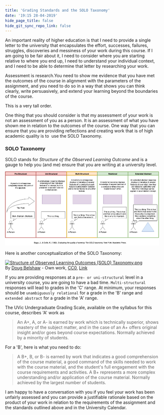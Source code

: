 ```yaml
---
title: 'Grading Standards and the SOLO Taxonomy'
date: '19:15 28-04-2019'
hide_page_title: false
hide_git_sync_repo_link: false
---
```


An important reality of higher education is that I need to provide a single letter to the university that encapsulates the effort, successes, failures, struggles, discoveries and messiness of your work during this course. If I am going to be fair about it, I need to consider where you are starting relative to where you end up, I need to understand your individual context, and I need to be able to determine that letter by researching your work.

Assessment is research.You need to show me evidence that you have met the outcomes of the course in alignment with the parameters of the assignment, and you need to do so in a way that shows you can think clearly, write persuasively, and extend your learning beyond the boundaries of the course.

This is a very tall order.

One thing that you should consider is that my assessment of your work is not an assessment of you as a person. It is an assessment of what you have shown me in relation to the outcomes of the course. One way that you can ensure that you are providing reflections and creating work that is of high academic quality is to  use the SOLO Taxonomy.

### SOLO Taxonomy

SOLO stands for *Structure of the Observed Learning Outcome* and is a gauge to help you (and me) ensure that you are writing at a university level.

![](SOLOTaxonomy.jpg)

Here is another conceptualization of the SOLO Taxonomy:

<p><a href="https://commons.wikimedia.org/wiki/File:Structure_of_Observed_Learning_Outcomes_(SOLO)\_Taxonomy.png#/media/File:Structure_of_Observed_Learning_Outcomes_(SOLO)\_Taxonomy.png"><img src="https://upload.wikimedia.org/wikipedia/commons/thumb/a/af/Structure_of_Observed_Learning_Outcomes_%28SOLO%29_Taxonomy.png/1200px-Structure_of_Observed_Learning_Outcomes_%28SOLO%29_Taxonomy.png" alt="Structure of Observed Learning Outcomes (SOLO) Taxonomy.png"></a><br>By <a href="//commons.wikimedia.org/w/index.php?title=User:Dajbelshaw&amp;action=edit&amp;redlink=1" class="new" title="User:Dajbelshaw (page does not exist)">Doug Belshaw</a> - <span class="int-own-work" lang="en">Own work</span>, <a href="http://creativecommons.org/publicdomain/zero/1.0/deed.en" title="Creative Commons Zero, Public Domain Dedication">CC0</a>, <a href="https://commons.wikimedia.org/w/index.php?curid=60807631">Link</a></p>

If you are providing responses at a `pre- or uni-structural` level in a university course, you are going to have a bad time. `Multi-structural` responses will lead to grades in the 'C' range. At minimum, your responses should be `unambiguously relational` for a grade in the 'B' range and `extended abstract` for a grade in the 'A' range.

The UVic Undergraduate Grading Scale, available on the syllabus for this course, describes 'A' work as

>An A+, A, or A- is earned by work which is technically superior, shows mastery of the subject matter, and in the case of an A+ offers original insight and/or goes beyond course expectations. Normally achieved by a minority of students.

For a 'B', here is what you need to do:

> A B+, B, or B- is earned by work that indicates a good comprehension of the course material, a good command of the skills needed to work with the course material, and the student's full engagement with the course requirements and activities. A B+ represents a more complex understanding and/or application of the course material. Normally achieved by the largest number of students.

I am happy to have a conversation with you if you feel your work has been unfairly assessed and you can provide a justifiable rationale based on the product of your work in relation to the requirements of the assignment and the standards outlined above and in the University Calendar.
